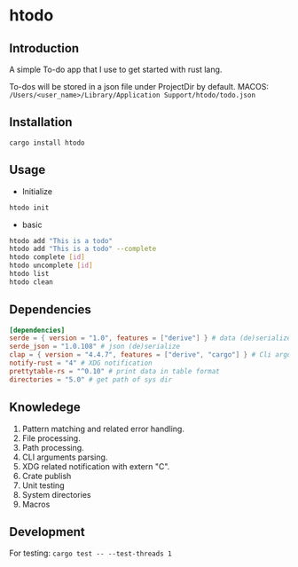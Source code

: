 # htodo

## Introduction

A simple To-do app that I use to get started with rust lang.

To-dos will be stored in a json file under ProjectDir by default.
MACOS: `/Users/<user_name>/Library/Application Support/htodo/todo.json`

## Installation

`cargo install htodo`

## Usage

* Initialize

```bash
htodo init
```

* basic
```bash
htodo add "This is a todo"
htodo add "This is a todo" --complete
htodo complete [id]
htodo uncomplete [id]
htodo list
htodo clean
```

## Dependencies

```toml
[dependencies]
serde = { version = "1.0", features = ["derive"] } # data (de)serialize
serde_json = "1.0.108" # json (de)serialize
clap = { version = "4.4.7", features = ["derive", "cargo"] } # Cli argument parser
notify-rust = "4" # XDG notification
prettytable-rs = "^0.10" # print data in table format
directories = "5.0" # get path of sys dir
```

## Knowledege
1. Pattern matching and related error handling.
2. File processing.
3. Path processing.
4. CLI arguments parsing.
5. XDG related notification with extern "C".
6. Crate publish
7. Unit testing
8. System directories
9. Macros


## Development

For testing:
`cargo test -- --test-threads 1`